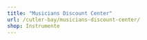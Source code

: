 ```yaml
---
title: "Musicians Discount Center"
url: /cutler-bay/musicians-discount-center/
shop: Instrumente
---
```

